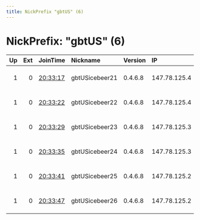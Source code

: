```yaml
---
title: NickPrefix "gbtUS" (6)
---
```


# NickPrefix: "gbtUS" (6)

|   Up |   Ext | JoinTime                                                                                              | Nickname       | Version   | IP           | AS       | CC   |   ORp |   Dirp | OS    | Contact                            |   eFamMembers |
|-----:|------:|:------------------------------------------------------------------------------------------------------|:---------------|:----------|:-------------|:---------|:-----|------:|-------:|:------|:-----------------------------------|--------------:|
|    1 |     0 | [20:33:17](https://nusenu.github.io/OrNetStats/w/relay/B220F18F08CC0E7B047BC6599440EC085F871B14.html) | gbtUSicebeer21 | 0.4.6.8   | 147.78.125.4 | GBTCLOUD | de   |  8120 |      0 | Linux | email:abuse lokodlare.com url:loko |            88 |
|    1 |     0 | [20:33:22](https://nusenu.github.io/OrNetStats/w/relay/23388E5F9D7916F84FE99861349178A3BC7E0B5A.html) | gbtUSicebeer22 | 0.4.6.8   | 147.78.125.4 | GBTCLOUD | de   |  8122 |      0 | Linux | email:abuse lokodlare.com url:loko |            88 |
|    1 |     0 | [20:33:29](https://nusenu.github.io/OrNetStats/w/relay/9869386074B215934264AF2F97A80C1E1D6729BD.html) | gbtUSicebeer23 | 0.4.6.8   | 147.78.125.3 | GBTCLOUD | de   |  8124 |      0 | Linux | email:abuse lokodlare.com url:loko |            88 |
|    1 |     0 | [20:33:35](https://nusenu.github.io/OrNetStats/w/relay/510A04CBB9C410FC57F585AB1D8DB45C0AD9CF1B.html) | gbtUSicebeer24 | 0.4.6.8   | 147.78.125.3 | GBTCLOUD | de   |  8126 |      0 | Linux | email:abuse lokodlare.com url:loko |            88 |
|    1 |     0 | [20:33:41](https://nusenu.github.io/OrNetStats/w/relay/6F724785BBC912A1CE876587064E868EE54C1A18.html) | gbtUSicebeer25 | 0.4.6.8   | 147.78.125.2 | GBTCLOUD | de   |  8128 |      0 | Linux | email:abuse lokodlare.com url:loko |            88 |
|    1 |     0 | [20:33:47](https://nusenu.github.io/OrNetStats/w/relay/1F2EC0DB59ED988CB017A802980A242215631DEB.html) | gbtUSicebeer26 | 0.4.6.8   | 147.78.125.2 | GBTCLOUD | de   |  8130 |      0 | Linux | email:abuse lokodlare.com url:loko |            88 |
